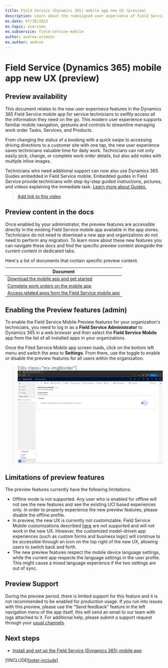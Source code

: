 ```yaml
---
title: Field Service (Dynamics 365) mobile app new UX (preview)
description: Learn about the redesigned user experience of Field Service (Dynamics 365) mobile app for managing bookings and work orders.
ms.date: 07/30/2023
ms.topic: overview
ms.subservice: field-service-mobile
author: andrea-orimoto
ms.author: andreo
---
```


# Field Service (Dynamics 365) mobile app new UX (preview)

## Preview availability

This document relates to the new user experinece features in the Dynamics 365 Field Service mobile app for service technicians to swiftly access all the information they need on the go. This modern user experience supports familiar mobile navigation, gestures and controls to streamline managing work order Tasks, Services, and Products. 

From changing the status of a booking with a quick swipe to accessing driving directions to a customer site with one tap, the new user experience saves technicians valuable time for daily work. Technicians can not only easily pick, change, or complete work order details, but also add notes with multiple inline images. 

Technicians who need additional support can now also use Dynamics 365 Guides embedded in Field Service mobile. Embedded guides in Field Service provide technicians with step-by-step guided instructions, pictures, and videos explaining the immediate task. [Learn more about Guides.](https://aka.ms/fs-guides-mobile) 

> [Add link to this video](https://microsoft-my.sharepoint.com/:v:/p/marewa/EaKlFvr-Pt1BiLOJiy0ylM8Bv1AaRnCv-vCt0-JfZJQEvA?e=ATavzi)

## Preview content in the docs

Once enabled by your administrator, the preview features are accessible directly in the existing Field Service mobile app available in the app stores. Technicians do not need to download a new app and organizations do not need to perform any migration. To learn more about these new features you can navigate these docs and find the specific preview content alongside the current content in dedicated tabs.

Here's a list of documents that contain specific preview content.

| Document | 
| --- | 
| [Download the mobile app and get started](download-get-started-mobile-app.md) | 
| [Complete work orders on the mobile app](get-work-done-mobile-app.md) |
| [Access related apps form the Field Service mobile app](access-related-apps-mobile-app.md) |

## Enabling the Preview features (admin)

To enable the Field Service Mobile Preview features for your organization's technicians, you need to log in as a **Field Service Administrator** to Dynamics 365 in a web browser and then select the **Field Service Mobile** app from the list of all installed apps in your organizations.

Once the Filed Service Mobile app screen loads, click on the bottom left menu and switch the area to **Settings**. From there, use the toggle to enable or disable the preview features for all users within the organization.

> [!div class="mx-imgBorder"]
> ![Screenshot of the Field Service Mobile app settings page and toggle to enable/disable the Public Preview features](./media/mobile-public-preview-enable-toggle.png)

## Limitations of preview features

The preview features currently have the following limitations:
- Offline mode is not supported. Any user who is enabled for offline will not see the new features and see the existing UCI based experiences only. In order to properly experience the new preview features, please disable the offline profile.
- In preview, the new UX is currently not customizable. Field Service Mobile customizations described [here](field-service-customizations.md) are not supported and will not work in the new UX. However, the customized model-driven app experiences (such as custom forms and business logic) will continue to be accessible through an icon on the top right of the new UX, allowing users to switch back and forth.
- The new preview features respect the mobile device language settings, while the current app respects the language settings in the user profile. This might cause a mixed language experience if the two settings are out of sync.

## Preview Support

During the preview period, there is limited support for this feature and it is not recommended to be enabled for production usage. If you run into issues with this preview, please use the "Send feedback" feature in the left navigation menu of the app itself, this will send an email to our team with logs attached to it. For additional help, please submit a support request through your [usual channels](field-service-get-help.md).

## Next steps

- [Install and set up the Field Service (Dynamics 365) mobile app](mobile-power-app-get-started.md)

[!INCLUDE[footer-include](../includes/footer-banner.md)]
